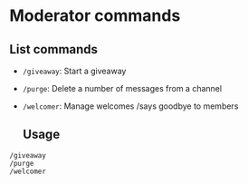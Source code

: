 # Moderator commands

## List commands

- `/giveaway`: Start a giveaway
- `/purge`: Delete a number of messages from a channel
- `/welcomer`: Manage welcomes /says goodbye to members

  ## Usage

```plaintext
/giveaway
/purge
/welcomer
```
